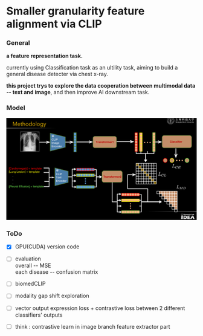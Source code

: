 # Smaller granularity feature alignment via CLIP

### General 
**a feature representation task.**

currently using Classification task as an ultility task, aiming to build a general disease detecter via chest x-ray.

**this project trys to explore the data cooperation between multimodal data -- text and image**, and then improve AI downstream task.

### Model  
<img src=".\imgs\structure.png" style="zoom:50%;"></img>

### ToDo
- [x] GPU(CUDA) version code 

- [ ] evaluation  
  overall -- MSE     
  each disease -- confusion matrix

- [ ] biomedCLIP

- [ ] modality gap shift exploration
  
- [ ] vector output expression loss + contrastive loss between 2 different classifiers' outputs

- [ ] think : contrastive learn in image branch feature extractor part 
